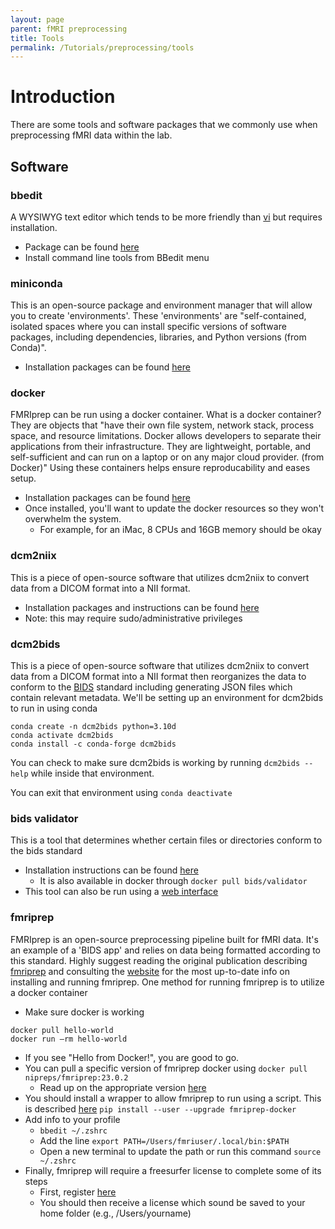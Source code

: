 ```yaml
---
layout: page
parent: fMRI preprocessing
title: Tools
permalink: /Tutorials/preprocessing/tools
---
```


# Introduction
There are some tools and software packages that we commonly use when preprocessing fMRI data within the lab.

## Software

### bbedit
A WYSIWYG text editor which tends to be more friendly than [vi](https://www.vim.org/) but requires installation.

- Package can be found [here](https://www.barebones.com/products/bbedit/download.html)
- Install command line tools from BBedit menu 

### miniconda
This is an open-source package and environment manager that will allow you to create 'environments'. These 'environments'
are "self-contained, isolated spaces where you can install specific versions of software packages, including dependencies, libraries, 
and Python versions (from Conda)".  

- Installation packages can be found [here](https://docs.conda.io/en/main/miniconda.html)

### docker

FMRIprep can be run using a docker container.  What is a docker container?  They are objects that "have their own file system, 
network stack, process space, and resource limitations. Docker allows developers to separate their applications from 
their infrastructure. They are lightweight, portable, and self-sufficient and can run on a laptop or on any major cloud 
provider. (from Docker)" Using these containers helps ensure reproducability and eases setup.

- Installation packages can be found [here](https://www.docker.com)
- Once installed, you'll want to update the docker resources so they won't overwhelm the system.
  - For example, for an iMac, 8 CPUs and 16GB memory should be okay

### dcm2niix
This is a piece of open-source software that utilizes dcm2niix to convert data from a DICOM format into a NII format.

- Installation packages and instructions can be found [here](https://github.com/rordenlab/dcm2niix)
- Note: this may require sudo/administrative privileges

### dcm2bids
This is a piece of open-source software that utilizes dcm2niix to convert data from a DICOM format into a NII format 
then reorganizes the data to conform to the [BIDS](https://bids.neuroimaging.io/) standard including generating JSON
files which contain relevant metadata. We'll be setting up an environment for dcm2bids to run in using conda

```
conda create -n dcm2bids python=3.10d
conda activate dcm2bids
conda install -c conda-forge dcm2bids
```
You can check to make sure dcm2bids is working by running `dcm2bids --help` while inside that environment.

You can exit that environment using `conda deactivate`

### bids validator
This is a tool that determines whether certain files or directories conform to the bids standard

- Installation instructions can be found [here](https://bids-validator.readthedocs.io/en/latest/user_guide/command-line.html)
  - It is also available in docker through `docker pull bids/validator`
- This tool can also be run using a [web interface](https://bids-standard.github.io/bids-validator/)

### fmriprep
FMRIprep is an open-source preprocessing pipeline built for fMRI data. It's an example of a 'BIDS app' and relies on data
being formatted according to this standard.  Highly suggest reading the original publication describing [fmriprep](https://www.nature.com/articles/s41592-018-0235-4)
and consulting the [website](https://fmriprep.org/en/stable/) for the most up-to-date info on installing and running 
fmriprep. One method for running fmriprep is to utilize a docker container

- Make sure docker is working
```
docker pull hello-world
docker run –rm hello-world
```
  - If you see "Hello from Docker!", you are good to go.
- You can pull a specific version of fmriprep docker using `docker pull nipreps/fmriprep:23.0.2`
  - Read up on the appropriate version [here](https://www.nipreps.org/apps/docker/#running-a-niprep-with-a-lightweight-wrapper)
- You should install a wrapper to allow fmriprep to run using a script. This is described [here](https://reproducibility.stanford.edu/fmriprep-tutorial-running-the-docker-image/)
```pip install --user --upgrade fmriprep-docker```
- Add info to your profile
  - `bbedit ~/.zshrc`
  - Add the line `export PATH=/Users/fmriuser/.local/bin:$PATH`
  - Open a new terminal to update the path or run this command `source ~/.zshrc`
- Finally, fmriprep will require a freesurfer license to complete some of its steps
  - First, register [here](https://surfer.nmr.mgh.harvard.edu/registration.html)
  - You should then receive a license which sound be saved to your home folder (e.g., /Users/yourname)
